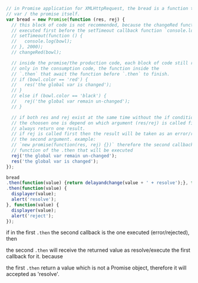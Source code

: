 ```js
// in Promise application for XMLHttpRequest, the bread is a function that return new promise instead of a
// var / the promise itself.
var bread = new Promise(function (res, rej) {
  // this block of code is not recommended, because the changeRed function will
  // executed first before the setTimeout callback function `console.log(bowl)`.
  // setTimeout(function () {
  //   console.log(bowl);
  // }, 2000);
  // changeRed(bowl);

  // inside the promise/the production code, each block of code still race to eachothers/asyncronous.
  // only in the consumption code, the function inside the
  // `.then` that await the function before `.then` to finish.
  // if (bowl.color == 'red') {
  //   res('the global var is changed');
  // }
  // else if (bowl.color == 'black') {
  //   rej('the global var remain un-changed');
  // }

  // if both res and rej exist at the same time without the if condition to choose, then
  // the choosen one is depend on which argument (res/rej) is called first, because promise will
  // always return one result.
  // if rej is called first then the result will be taken as an error/rejected because rej is
  // the second argument. example:
  // `new promise(function(res, rej) {})` therefore the second callback
  // function of the .then that will be executed
  rej('the global var remain un-changed');
  res('the global var is changed');
});
```
```js
bread
.then(function(value) {return delayandchange(value + ' + resolve');}, function(value) {return delayandchange(value);})
.then(function(value) {
  displayer(value);
  alert('resolve');
}, function(value) {
  displayer(value);
  alert('reject');
});
```
if in the first `.then` the second callback is the one executed (error/rejected), then

the second `.then` will receive the returned value as resolve/execute the first callback for it. because

the first `.then` return a value which is not a Promise object, therefore it will accepted as 'resolve'.
